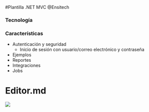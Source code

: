 #Plantilla .NET MVC @Ensitech

### Tecnología

### Características

- Autenticación y seguridad
	- Inicio de sesión con usuario/correo electrónico y contraseña
- Ejemplos
- Reportes
- Integraciones
- Jobs

# Editor.md

![](https://www.ensitech.com/wp-content/uploads/2016/09/logo_ensitech_1.png)
